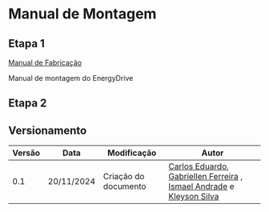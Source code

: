# Manual de Montagem

## Etapa 1


[Manual de Fabricação](../estruturas/imagens/Manual%20de%20fabricação.pdf)


<p style="text-align: justify;">
Manual de montagem do EnergyDrive
</p>

## Etapa 2


## Versionamento

| Versão | Data       | Modificação          | Autor |
|--------|------------|----------------------|-------|
| 0.1    | 20/11/2024 | Criação do documento | [Carlos Eduardo](https://gitlab.com/a.cadu), [Gabriellen Ferreira](https://gitlab.com/Gabriellen8) , [Ismael Andrade](https://gitlab.com/IsmaelAndrade) e [Kleyson Silva](https://gitlab.com/KleysonNacarat)    |